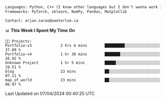 ```txt
Languages: Python, C++ (I know other languages but I don't wanna work in em)
Frameworks: PyTorch, sklearn, NumPy, Pandas, Matplotlib

Contact: arjun.sarao@uwaterloo.ca
```

<!--START_SECTION:waka-->
📊 **This Week I Spent My Time On** 

```text
🐱‍💻 Projects: 
Portfolio-v3             2 hrs 6 mins        █████████░░░░░░░░░░░░░░░░   37.89 % 
Portfolio-v4             1 hr 30 mins        ███████░░░░░░░░░░░░░░░░░░   26.92 % 
Unknown Project          1 hr 5 mins         █████░░░░░░░░░░░░░░░░░░░░   19.51 % 
blog                     23 mins             ██░░░░░░░░░░░░░░░░░░░░░░░   07.11 % 
map_of_world             23 mins             ██░░░░░░░░░░░░░░░░░░░░░░░   06.97 % 
```


 Last Updated on 07/04/2024 00:40:25 UTC
<!--END_SECTION:waka-->
